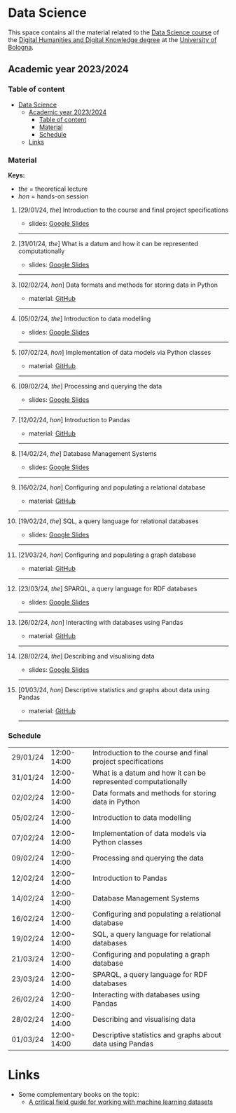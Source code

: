 # Data Science

This space contains all the material related to the [Data Science course](https://www.unibo.it/en/teaching/course-unit-catalogue/course-unit/2023/467046) of the [Digital Humanities and Digital Knowledge degree](https://corsi.unibo.it/2cycle/DigitalHumanitiesKnowledge) at the [University of Bologna](http://www.unibo.it/en).

## Academic year 2023/2024

### Table of content

- [Data Science](#data-science)
  - [Academic year 2023/2024](#academic-year-20232024)
    - [Table of content](#table-of-content)
    - [Material](#material)
    - [Schedule](#schedule)
  - [Links](#links)


### Material

**Keys:**

- _the_ = theoretical lecture
- _hon_ = hands-on session

1. [29/01/24, *the*] Introduction to the course and final project specifications
   - slides: [Google Slides](https://docs.google.com/presentation/d/1BxXC3jrVAPsZs8IRdh33ljbMMkfFvvVD8DzHlvJp-yw/edit?usp=sharing)
   <hr />

2. [31/01/24, *the*] What is a datum and how it can be represented computationally
   - slides: [Google Slides](https://docs.google.com/presentation/d/174Mcbd9hHrWboYr3PaIUzn4qxWbB70HoVCwwZ7BMAZk/edit?usp=sharing)
   <hr />

3. [02/02/24, *hon*] Data formats and methods for storing data in Python
   - material: [GitHub](https://github.com/comp-data/2023-2024/tree/main/docs/handson/01)
   <hr />

4. [05/02/24, *the*] Introduction to data modelling
   - slides: [Google Slides](https://docs.google.com/presentation/d/1HQ70N95O-5kj1QfMCmdpicwpEH0KUWir8awmw0W2s1g/edit?usp=sharing)
   <hr />

5. [07/02/24, *hon*] Implementation of data models via Python classes
   - material: [GitHub](https://github.com/comp-data/2023-2024/tree/main/docs/handson/02)
   <hr />

6. [09/02/24, *the*] Processing and querying the data
   - slides: [Google Slides](https://docs.google.com/presentation/d/1Ykft-hlD2HbREdumEYVcqrX7m2wHQHTng64yQkgCyDo/edit?usp=sharing)
   <hr />

7. [12/02/24, *hon*] Introduction to Pandas
   - material: [GitHub](https://github.com/comp-data/2023-2024/tree/main/docs/handson/03)
   <hr />

8. [14/02/24, *the*] Database Management Systems
   - slides: [Google Slides](https://docs.google.com/presentation/d/1am-9--0m2NJCs7VjtOxRnCL-H3CnFDzJ-ECXb6mRy3k/edit?usp=sharing)
   <hr />

9. [16/02/24, *hon*] Configuring and populating a relational database
   - material: [GitHub](https://github.com/comp-data/2023-2024/tree/main/docs/handson/04)
   <hr />

10. [19/02/24, *the*] SQL, a query language for relational databases
    - slides: [Google Slides](https://docs.google.com/presentation/d/1uRS3fyLymSaOp0GI5juueFbXebFsLkISpUeVt9Gsh-E/edit?usp=sharing)
    <hr />

11. [21/03/24, *hon*] Configuring and populating a graph database
    - material: [GitHub](https://github.com/comp-data/2023-2024/tree/main/docs/handson/05)
    <hr />

12. [23/03/24, *the*] SPARQL, a query language for RDF databases
    - slides: [Google Slides](https://docs.google.com/presentation/d/1ZbFRFF-y0Vr1byG9QMl88mVIdd2BurLjg0BMiNs8h5g/edit?usp=sharing)
    <hr />

13. [26/02/24, *hon*] Interacting with databases using Pandas
    - material: [GitHub](https://github.com/comp-data/2023-2024/tree/main/docs/handson/06)
    <hr />

14. [28/02/24, *the*] Describing and visualising data
    - slides: [Google Slides](https://docs.google.com/presentation/d/11Vp1ZC15XPdyObt7REg_bUOUyLKIqSIymHvM-KrPINI/edit?usp=sharing)
    <hr />

15. [01/03/24, *hon*] Descriptive statistics and graphs about data using Pandas
    - material: [GitHub](https://github.com/comp-data/2023-2024/tree/main/docs/handson/07)
    <hr />


### Schedule

<table>
  <tr><td>29/01/24</td><td>12:00-14:00</td><td>Introduction to the course and final project specifications</td></tr>
  <tr><td>31/01/24</td><td>12:00-14:00</td><td>What is a datum and how it can be represented computationally</td></tr>
  <tr><td>02/02/24</td><td>12:00-14:00</td><td>Data formats and methods for storing data in Python</td></tr>
  <tr><td>05/02/24</td><td>12:00-14:00</td><td>Introduction to data modelling</td></tr>
  <tr><td>07/02/24</td><td>12:00-14:00</td><td>Implementation of data models via Python classes</td></tr>
  <tr><td>09/02/24</td><td>12:00-14:00</td><td>Processing and querying the data</td></tr>
  <tr><td>12/02/24</td><td>12:00-14:00</td><td>Introduction to Pandas</td></tr>
  <tr><td>14/02/24</td><td>12:00-14:00</td><td>Database Management Systems</td></tr>
  <tr><td>16/02/24</td><td>12:00-14:00</td><td>Configuring and populating a relational database</td></tr>
  <tr><td>19/02/24</td><td>12:00-14:00</td><td>SQL, a query language for relational databases</td></tr>
  <tr><td>21/03/24</td><td>12:00-14:00</td><td>Configuring and populating a graph database</td></tr>
  <tr><td>23/03/24</td><td>12:00-14:00</td><td>SPARQL, a query language for RDF databases</td></tr>
  <tr><td>26/02/24</td><td>12:00-14:00</td><td>Interacting with databases using Pandas</td></tr>
  <tr><td>28/02/24</td><td>12:00-14:00</td><td>Describing and visualising data</td></tr>
  <tr><td>01/03/24</td><td>12:00-14:00</td><td>Descriptive statistics and graphs about data using Pandas</td></tr>
</table>


# Links

- Some complementary books on the topic:
  * [A critical field guide for working with machine learning datasets](https://knowingmachines.org/critical-field-guide)
